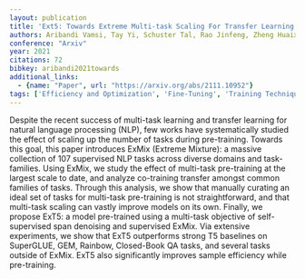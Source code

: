 ```yaml
---
layout: publication
title: 'Ext5: Towards Extreme Multi-task Scaling For Transfer Learning'
authors: Aribandi Vamsi, Tay Yi, Schuster Tal, Rao Jinfeng, Zheng Huaixiu Steven, Mehta Sanket Vaibhav, Zhuang Honglei, Tran Vinh Q., Bahri Dara, Ni Jianmo, Gupta Jai, Hui Kai, Ruder Sebastian, Metzler Donald
conference: "Arxiv"
year: 2021
citations: 72
bibkey: aribandi2021towards
additional_links:
  - {name: "Paper", url: "https://arxiv.org/abs/2111.10952"}
tags: ['Efficiency and Optimization', 'Fine-Tuning', 'Training Techniques', 'Pre-Training']
---
```

Despite the recent success of multi-task learning and transfer learning for
natural language processing (NLP), few works have systematically studied the
effect of scaling up the number of tasks during pre-training. Towards this
goal, this paper introduces ExMix (Extreme Mixture): a massive collection of
107 supervised NLP tasks across diverse domains and task-families. Using ExMix,
we study the effect of multi-task pre-training at the largest scale to date,
and analyze co-training transfer amongst common families of tasks. Through this
analysis, we show that manually curating an ideal set of tasks for multi-task
pre-training is not straightforward, and that multi-task scaling can vastly
improve models on its own. Finally, we propose ExT5: a model pre-trained using
a multi-task objective of self-supervised span denoising and supervised ExMix.
Via extensive experiments, we show that ExT5 outperforms strong T5 baselines on
SuperGLUE, GEM, Rainbow, Closed-Book QA tasks, and several tasks outside of
ExMix. ExT5 also significantly improves sample efficiency while pre-training.
